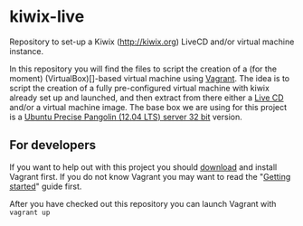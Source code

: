 kiwix-live
==========

Repository to set-up a Kiwix (http://kiwix.org) LiveCD and/or virtual machine
instance.

In this repository you will find the files to script the creation of a (for the
moment) (VirtualBox)[]-based virtual machine using
[Vagrant](https://www.vagrantup.com/).
The idea is to script the creation of a fully pre-configured virtual machine 
with kiwix already set up and launched, and then extract from there either 
a [Live CD](https://en.wikipedia.org/wiki/Live_CD) and/or a virtual machine
image.
The base box we are using for this project is a [Ubuntu Precise Pangolin
(12.04 LTS) server 32 bit](https://vagrantcloud.com/ubuntu/precise32) version.


For developers
--------------
If you want to help out with this project you should
[download](https://www.vagrantup.com/downloads.html) and install Vagrant first.
If you do not know Vagrant you may want to read the
"[Getting started](https://docs.vagrantup.com/v2/getting-started/index.html)"
guide first.

After you have checked out this repository you can launch Vagrant with
`vagrant up`
